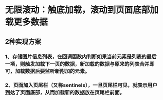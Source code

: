 # 无限滚动：触底加载，滚动到页面底部加载更多数据

## 2种实现方案

### 1、存储图片信息列表，在回调函数内判断如果当前元素是列表的最后一项，则触发加载下一页的数据，新加载的数据与原来的列表合并即可，加载数据后要监听新附加的元素。

### 2、页面加入页尾栏（又称sentinels），一旦页尾栏可见，就表示用户到达了页面底部，从而加载新的数据放在页尾栏前面。

